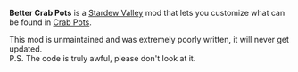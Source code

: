 **Better Crab Pots** is a [Stardew Valley](http://stardewvalley.net/) mod that lets you customize what can be found in [Crab Pots](https://stardewvalleywiki.com/Crab_Pot).

This mod is unmaintained and was extremely poorly written, it will never get updated.  
P.S. The code is truly awful, please don't look at it.